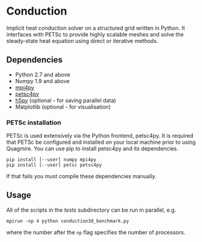 # Conduction

Implicit heat conduction solver on a structured grid written in Python. It interfaces with PETSc to provide highly scalable meshes and solve the steady-state heat equation using direct or iterative methods.

## Dependencies

- Python 2.7 and above
- Numpy 1.9 and above
- [mpi4py](http://pythonhosted.org/mpi4py/usrman/index.html)
- [petsc4py](https://pythonhosted.org/petsc4py/usrman/install.html)
- [h5py](http://docs.h5py.org/en/latest/mpi.html#building-against-parallel-hdf5) (optional - for saving parallel data)
- Matplotlib (optional - for visualisation)

### PETSc installation

PETSc is used extensively via the Python frontend, petsc4py. It is required that PETSc be configured and installed on your local machine prior to using Quagmire. You can use pip to install petsc4py and its dependencies.

```
pip install [--user] numpy mpi4py
pip install [--user] petsc petsc4py
```

If that fails you must compile these dependencies manually.

## Usage

All of the scripts in the *tests* subdirectory can be run in parallel, e.g.

```
mpirun -np 4 python conduction3d_benchmark.py
```

where the number after the `np` flag specifies the number of processors.

